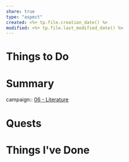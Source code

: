 ```yaml
---
share: true
type: "aspect"
created: <%+ tp.file.creation_date() %> 
modified: <%+ tp.file.last_modified_date() %>
---
```

 
# Things to Do

# Summary
campaign:: [06 - Literature](./06%20-%20Literature.md)
# Quests

# Things I've Done

